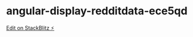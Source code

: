 # angular-display-redditdata-ece5qd

[Edit on StackBlitz ⚡️](https://stackblitz.com/edit/angular-display-redditdata-ece5qd)